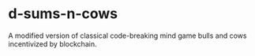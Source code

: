 # d-sums-n-cows
A modified version of classical code-breaking mind game bulls and cows incentivized by blockchain.
